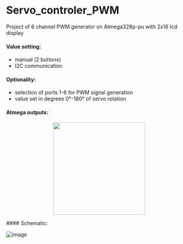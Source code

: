 # Servo_controler_PWM

Project of 6 channel PWM generator on Atmega328p-pu with 2x16 lcd display
#### Value setting:
- manual (2 buttons) 
- I2C communication
#### Optionality:
- selection of ports 1-6 for PWM signal generation
- value set in degrees 0°-180° of servo rotation
#### Atmega outputs:
<p align="center">
  <img src="https://user-images.githubusercontent.com/64035334/177415453-028768e3-6a62-4fb3-acb5-83da4ea5b133.png" height = "250" />
</p>
#### Schematic:

![image](https://user-images.githubusercontent.com/64035334/177413326-956a6e1d-d64c-422c-ac28-198a6ce9f48d.png)
